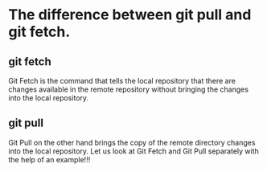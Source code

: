 # The difference between git pull and git fetch.

## git fetch

Git Fetch is the command that tells the local repository that there are changes available in the remote repository without bringing the changes into the local repository.

## git pull

Git Pull on the other hand brings the copy of the remote directory changes into the local repository. Let us look at Git Fetch and Git Pull separately with the help of an example!!!
